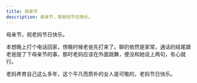 ```yaml
---
title: 母亲节
description: 母亲节，祝老妈节日快乐。
---
```


母亲节，祝老妈节日快乐。

本想晚上打个电话回家，傍晚时候老爸先打来了。聊的依然是家常，通话的结尾跟老爸提了下母亲节的事，那时老妈应该在外面跳舞，便没和她说上两句，有心就行。

老妈养育自己这么多年，这个平凡而质朴的女人是可敬的，老妈节日快乐。
